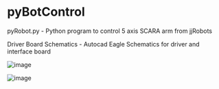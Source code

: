 # pyBotControl
pyRobot.py - Python program to control 5 axis SCARA arm from jjRobots

Driver Board Schematics - Autocad Eagle Schematics for driver and interface board

![image](https://github.com/UdhayROB/pyBotControl/assets/143361662/08327ca5-daff-48fa-81aa-986af3f1c010)

![image](https://github.com/UdhayROB/pyBotControl/assets/143361662/77b4abbf-da01-4e95-97c8-ef52401b9277)
